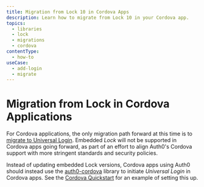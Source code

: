 ```yaml
---
title: Migration from Lock 10 in Cordova Apps
description: Learn how to migrate from Lock 10 in your Cordova app.
topics:
  - libraries
  - lock
  - migrations
  - cordova
contentType:
  - how-to
useCase:
  - add-login
  - migrate
---
```


# Migration from Lock in Cordova Applications

For Cordova applications, the only migration path forward at this time is to [migrate to Universal Login](/guides/login/migration-embedded-universal). Embedded <dfn data-key="lock">Lock</dfn> will not be supported in Cordova apps going forward, as part of an effort to align Auth0's Cordova support with more stringent standards and security policies.

Instead of updating embedded Lock versions, Cordova apps using Auth0 should instead use the [auth0-cordova](https://github.com/auth0/auth0-cordova) library to initiate <dfn data-key="universal-login">Universal Login</dfn> in Cordova apps. See the [Cordova Quickstart](/quickstart/native/cordova/01-login) for an example of setting this up.
